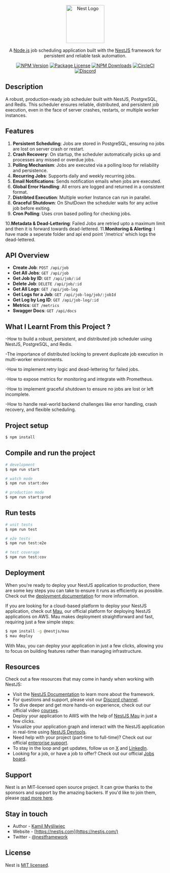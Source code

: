 <p align="center">
  <a href="http://nestjs.com/" target="blank"><img src="https://nestjs.com/img/logo-small.svg" width="120" alt="Nest Logo" /></a>
</p>

[circleci-image]: https://img.shields.io/circleci/build/github/nestjs/nest/master?token=abc123def456
[circleci-url]: https://circleci.com/gh/nestjs/nest

<p align="center">
  A <a href="http://nodejs.org" target="_blank">Node.js</a> job scheduling application built with the <a href="http://nestjs.com" target="_blank">NestJS</a> framework for persistent and reliable task automation.
</p>
<p align="center">
  <a href="https://www.npmjs.com/~nestjscore" target="_blank"><img src="https://img.shields.io/npm/v/@nestjs/core.svg" alt="NPM Version" /></a>
  <a href="https://www.npmjs.com/~nestjscore" target="_blank"><img src="https://img.shields.io/npm/l/@nestjs/core.svg" alt="Package License" /></a>
  <a href="https://www.npmjs.com/~nestjscore" target="_blank"><img src="https://img.shields.io/npm/dm/@nestjs/common.svg" alt="NPM Downloads" /></a>
  <a href="https://circleci.com/gh/nestjs/nest" target="_blank"><img src="https://img.shields.io/circleci/build/github/nestjs/nest/master" alt="CircleCI" /></a>
  <a href="https://discord.gg/G7Qnnhy" target="_blank"><img src="https://img.shields.io/badge/discord-online-brightgreen.svg" alt="Discord"/></a>
</p>

## Description

A robust, production-ready job scheduler built with NestJS, PostgreSQL, and Redis.
This scheduler ensures reliable, distributed, and persistent job execution, even in the face of server crashes, restarts, or multiple worker instances.

## Features

1. **Persistent Scheduling**: Jobs are stored in PostgreSQL, ensuring no jobs are lost on server crash or restart.
2. **Crash Recovery**: On startup, the scheduler automatically picks up and processes any missed or overdue jobs.
3. **Polling Mechanism**: Jobs are executed via a polling loop for reliability and persistence.
4. **Recurring Jobs**: Supports daily and weekly recurring jobs.
5. **Email Notifications**: Sends notification emails when jobs are executed.
6. **Global Error Handling**: All errors are logged and returned in a consistent format.
7. **Distribted Execution**: Multiple worker Instance can run in parallel.
8. **Graceful Shutdown**: On ShutDown the scheduler waits for any active job before exiting.
9. **Cron Polling**: Uses cron based polling for checking jobs.
    
10.**Metadata & Dead-Lettering**: Failed Jobs are retried upto a maximum limit and then it is forward towards dead-lettered.
11.**Monitoring & Alerting**: I have made a seperate folder and api end point '/metrics' which logs the dead-lettered.


## API Overview

- **Create Job**: `POST /api/job`
- **Get All Jobs**: `GET /api/job`
- **Get Job by ID**: `GET /api/job/:id`
- **Delete Job**: `DELETE /api/job/:id`
- **Get All Logs**: `GET /api/job-log`
- **Get Logs for a Job**: `GET /api/job-log/job/:jobId`
- **Get Log by Log ID**: `GET /api/job-log/:id`
- **Metrics**: `GET /metrics`
- **Swagger Docs**: `GET /api/docs`

## What I Learnt From this Project ?

-How to build a robust, persistent, and distributed job scheduler using NestJS, PostgreSQL, and Redis.

-The importance of distributed locking to prevent duplicate job execution in multi-worker environments.

-How to implement retry logic and dead-lettering for failed jobs.

-How to expose metrics for monitoring and integrate with Prometheus.

-How to implement graceful shutdown to ensure no jobs are lost or left incomplete.

-How to handle real-world backend challenges like error handling, crash recovery, and flexible scheduling.

## Project setup

```bash
$ npm install
```

## Compile and run the project

```bash
# development
$ npm run start

# watch mode
$ npm run start:dev

# production mode
$ npm run start:prod
```

## Run tests

```bash
# unit tests
$ npm run test

# e2e tests
$ npm run test:e2e

# test coverage
$ npm run test:cov
```

## Deployment

When you're ready to deploy your NestJS application to production, there are some key steps you can take to ensure it runs as efficiently as possible. Check out the [deployment documentation](https://docs.nestjs.com/deployment) for more information.

If you are looking for a cloud-based platform to deploy your NestJS application, check out [Mau](https://mau.nestjs.com), our official platform for deploying NestJS applications on AWS. Mau makes deployment straightforward and fast, requiring just a few simple steps:

```bash
$ npm install -g @nestjs/mau
$ mau deploy
```

With Mau, you can deploy your application in just a few clicks, allowing you to focus on building features rather than managing infrastructure.

## Resources

Check out a few resources that may come in handy when working with NestJS:

- Visit the [NestJS Documentation](https://docs.nestjs.com) to learn more about the framework.
- For questions and support, please visit our [Discord channel](https://discord.gg/G7Qnnhy).
- To dive deeper and get more hands-on experience, check out our official video [courses](https://courses.nestjs.com/).
- Deploy your application to AWS with the help of [NestJS Mau](https://mau.nestjs.com) in just a few clicks.
- Visualize your application graph and interact with the NestJS application in real-time using [NestJS Devtools](https://devtools.nestjs.com).
- Need help with your project (part-time to full-time)? Check out our official [enterprise support](https://enterprise.nestjs.com).
- To stay in the loop and get updates, follow us on [X](https://x.com/nestframework) and [LinkedIn](https://linkedin.com/company/nestjs).
- Looking for a job, or have a job to offer? Check out our official [Jobs board](https://jobs.nestjs.com).

## Support

Nest is an MIT-licensed open source project. It can grow thanks to the sponsors and support by the amazing backers. If you'd like to join them, please [read more here](https://docs.nestjs.com/support).

## Stay in touch

- Author - [Kamil Myśliwiec](https://twitter.com/kammysliwiec)
- Website - [https://nestjs.com](https://nestjs.com/)
- Twitter - [@nestframework](https://twitter.com/nestframework)

## License

Nest is [MIT licensed](https://github.com/nestjs/nest/blob/master/LICENSE).
